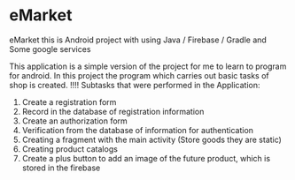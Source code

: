 # eMarket
eMarket this is Android project with using Java / Firebase / Gradle and Some google services 

This application is a simple version of the project for me to learn to program for android. In this project the program which carries out basic tasks of shop is created.
!!!! Subtasks that were performed in the Application:
1) Create a registration form
2) Record in the database of registration information
3) Create an authorization form
4) Verification from the database of information for authentication
5) Creating a fragment with the main activity (Store goods they are static)
5) Creating product catalogs
4) Create a plus button to add an image of the future product, which is stored in the firebase
